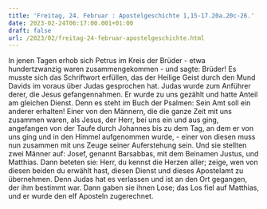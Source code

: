 ```yaml
---
title: 'Freitag, 24. Februar : Apostelgeschichte 1,15-17.20a.20c-26.'
date: 2023-02-24T06:17:00.001+01:00
draft: false
url: /2023/02/freitag-24-februar-apostelgeschichte.html
---
```


In jenen Tagen erhob sich Petrus im Kreis der Brüder - etwa hundertzwanzig waren zusammengekommen - und sagte: Brüder! Es musste sich das Schriftwort erfüllen, das der Heilige Geist durch den Mund Davids im voraus über Judas gesprochen hat. Judas wurde zum Anführer derer, die Jesus gefangennahmen. Er wurde zu uns gezählt und hatte Anteil am gleichen Dienst. Denn es steht im Buch der Psalmen: Sein Amt soll ein anderer erhalten! Einer von den Männern, die die ganze Zeit mit uns zusammen waren, als Jesus, der Herr, bei uns ein und aus ging, angefangen von der Taufe durch Johannes bis zu dem Tag, an dem er von uns ging und in den Himmel aufgenommen wurde, - einer von diesen muss nun zusammen mit uns Zeuge seiner Auferstehung sein. Und sie stellten zwei Männer auf: Josef, genannt Barsabbas, mit dem Beinamen Justus, und Matthias. Dann beteten sie: Herr, du kennst die Herzen aller; zeige, wen von diesen beiden du erwählt hast, diesen Dienst und dieses Apostelamt zu übernehmen. Denn Judas hat es verlassen und ist an den Ort gegangen, der ihm bestimmt war. Dann gaben sie ihnen Lose; das Los fiel auf Matthias, und er wurde den elf Aposteln zugerechnet.